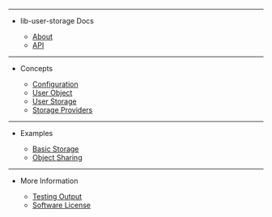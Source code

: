 <!-- _sidebar.md -->

<hr>

- lib-user-storage Docs

	- [About](external/readme.md)
	- [API](api/api.md)

<hr>

- Concepts

	- [Configuration](guides/Configuration.md)
	- [User Object](guides/UserObject.md)
	- [User Storage](guides/UserStorage.md)
	- [Storage Providers](guides/StorageProviders.md)

<hr>

- Examples

	- [Basic Storage](examples/Basic-Storage-Example.md)
	- [Object Sharing](examples/Object-Sharing-Example.md)


<hr>

- More Information

	- [Testing Output](external/testing-output.md)
	- [Software License](external/license.md)
